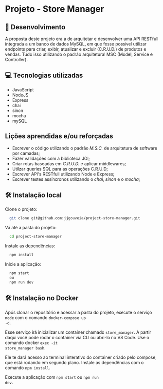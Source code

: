 # Projeto - Store Manager

## 🔨 Desenvolvimento

A proposta deste projeto era a de arquitetar e desenvolver uma API RESTfull integrada a um banco de dados MySQL, em que fosse possível utilizar endpoints para criar, exibir, atualizar e excluir (C.R.U.D.) de produtos e vendas. Tudo isso utilizando o padrão arquitetural MSC (Model, Service e Controller).

## 💻 Tecnologias utilizadas

* JavaScript
* NodeJS
* Express
* chai
* sinon
* mocha
* mySQL

## Lições aprendidas e/ou reforçadas

* Escrever o código utilizando o padrão <em>M.S.C.</em> de arquitetura de software por camadas;
* Fazer validações com a biblioteca JOI;
* Criar rotas baseadas em <em>C.R.U.D.</em> e aplicar middlewares;
* Utilzar queries SQL para as operações C.R.U.D;
* Escrever API's RESTfull utilizando Node e Express;
* Escrever testes assíncronos utilizando o <em>chai</em>, <em>sinon</em> e o <em>mocha</em>;


## 🛠 Instalação local

Clone o projeto:

```bash
  git clone git@github.com:jjgouveia/project-store-manager.git
```

Vá até a pasta do projeto:

```bash
  cd project-store-manager
```

Instale as dependências:

```bash
  npm install
```

Inicie a aplicação:

```bash
  npm start
  ou
  npm run dev
```

## 🛠 Instalação no Docker
Após clonar o repositório e acessar a pasta do projeto, execute o serviço <code>node</code> com o comando <code>docker-compose up -d</code>.

Esse serviço irá inicializar um container chamado <code>store_manager</code>.
A partir daqui você pode rodar o container via CLI ou abri-lo no VS Code.
Use o comando docker <code>exec -it store_manager bash</code>.

Ele te dará acesso ao terminal interativo do container criado pelo compose, que está rodando em segundo plano.
Instale as dependências com o comando <code>npm install</code>.

Execute a aplicação com <code>npm start</code> ou <code>npm run dev</code>.

